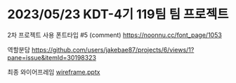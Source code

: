 <h1>2023/05/23 KDT-4기 119팀 팀 프로젝트</h1>

2차 프로젝트 사용 폰트타입 #5 (comment) https://noonnu.cc/font_page/1053

역할분담 https://github.com/users/jakebae87/projects/6/views/1?pane=issue&itemId=30198323

최종 와이어프레임 [wireframe.pptx](https://github.com/jakebae87/119/files/13445583/wireframe.pptx)
